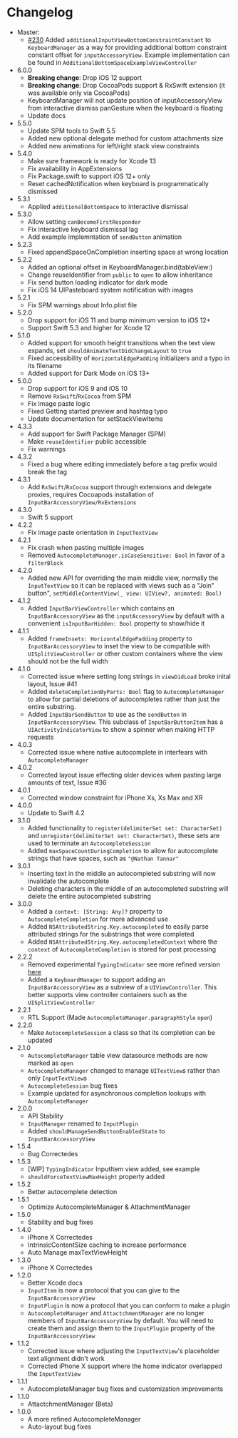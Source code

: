 #  Changelog
- Master:
   - [#230](https://github.com/nathantannar4/InputBarAccessoryView/pull/230) Added `additionalInputViewBottomConstraintConstant` to `KeyboardManager` as a way for providing additional bottom constraint constant offset for `inputAccessoryView`. Example implementation can be found in `AdditionalBottomSpaceExampleViewController`
- 6.0.0
   - **Breaking change**: Drop iOS 12 support
   - **Breaking change**: Drop CocoaPods support & RxSwift extension (it was available only via CocoaPods)
   - KeyboardManager will not update position of inputAccessoryView from interactive dismiss panGesture when the keyboard is floating
   - Update docs
- 5.5.0
   - Update SPM tools to Swift 5.5
   - Added new optional delegate method for custom attachments size
   - Added new animations for left/right stack view constraints
- 5.4.0
   - Make sure framework is ready for Xcode 13
   - Fix availability in AppExtensions
   - Fix Package.swift to support iOS 12+ only
   - Reset cachedNotification when keyboard is programmatically dismissed
- 5.3.1
   - Applied `additionalBottomSpace` to interactive dismissal
- 5.3.0
   - Allow setting `canBecomeFirstResponder`
   - Fix interactive keyboard dismissal lag
   - Add example implemntation of `sendButton` animation
- 5.2.3
   - Fixed appendSpaceOnCompletion inserting space at wrong location
- 5.2.2
   - Added an optional offset in KeyboardManager.bind(tableView:)
   - Change reuseIdentifier from `public` to `open` to allow inheritance
   - Fix send button loading indicator for dark mode
   - Fix iOS 14 UIPasteboard system notification with images
- 5.2.1
   - Fix SPM warnings about Info.plist file
- 5.2.0
    - Drop support for iOS 11 and bump minimum version to iOS 12+
    - Support Swift 5.3 and higher for Xcode 12
- 5.1.0
    - Added support for smooth height transitions when the text view expands, set `shouldAnimateTextDidChangeLayout` to `true`
    - Fixed accessibility of `HorizontalEdgePadding` initializers and a typo in its filename
    - Added support for Dark Mode on iOS 13+
- 5.0.0
    - Drop support for iOS 9 and iOS 10
    - Remove `RxSwift`/`RxCocoa`  from SPM
    - Fix image paste logic
    - Fixed Getting started preview and hashtag typo
    - Update documentation for setStackViewItems
- 4.3.3
    - Add support for Swift Package Manager (SPM)
    - Make `reuseIdentifier` public accessible
    - Fix warnings
- 4.3.2
    - Fixed a bug where editing immediately before a tag prefix would break the tag
- 4.3.1
    - Add `RxSwift`/`RxCocoa` support through extensions and delegate proxies, requires Cocoapods installation of  `InputBarAccessoryView/RxExtensions`
- 4.3.0
    - Swift 5 support
- 4.2.2
    - Fix image paste orientation in `InputTextView`
- 4.2.1 
    - Fix crash when pasting multiple images
    - Removed `AutocompleteManager.isCaseSensitive: Bool` in favor of a `filterBlock`
- 4.2.0
    - Added new API for overriding the main middle view, normally the `InputTextView` so it can be replaced with views such as a "Join" button", `setMiddleContentView(_ view: UIView?, animated: Bool)`
- 4.1.2
    - Added `InputBarViewController` which contains an `InputBarAccessoryView` as the `inputAccessoryView` by default with a convenient `isInputBarHidden: Bool` property to show/hide it 
- 4.1.1
    - Added `frameInsets: HorizontalEdgePadding` property to `InputBarAccessoryView` to inset the view to be compatible with `UISplitViewController` or other custom containers where the view should not be the full width
- 4.1.0
    - Corrected issue where setting long strings in `viewDidLoad` broke inital layout, Issue #41
    - Added `deleteCompletionByParts: Bool` flag to `AutocompleteManager` to allow for partial deletions of autocompletes rather than just the entire substring. 
    - Added `InputBarSendButton` to use as the `sendButton` in `InputBarAccessoryView`. This subclass of `InputBarButtonItem` has a `UIActivityIndicatorView` to show a spinner when making HTTP requests
- 4.0.3
    - Corrected issue where native autocomplete in interfears with `AutocompleteManager`
- 4.0.2
    - Corrected layout issue effecting older devices when pasting large amounts of text, Issue #36
- 4.0.1
    - Corrected window constraint for iPhone Xs, Xs Max and XR
- 4.0.0
    - Update to Swift 4.2
- 3.1.0
    - Added functionality to `register(delimiterSet set: CharacterSet)` and `unregister(delimiterSet set: CharacterSet)`, these sets are used to terminate an `AutocompleteSession`
    - Added `maxSpaceCountDuringCompletion` to allow for autocomplete strings that have spaces, such as `"@Nathan Tannar"`
- 3.0.1
    - Inserting text in the middle an autocompleted substring will now invalidate the autocomplete
    - Deleting characters in the middle of an autocompleted substring will delete the entire autocompleted substring
- 3.0.0
    - Added a `context: [String: Any]?` property to `AutocompleteCompletion` for more advanced use
    - Added `NSAttributedString.Key.autocompleted` to easily parse attributed strings for the substrings that were completed
    - Added `NSAttributedString.Key.autocompletedContext` where the `context` of  `AutocompleteCompletion` is stored for post processing
- 2.2.2
    - Removed experimental `TypingIndicator` see more refined version [here](https://github.com/nathantannar4/TypingIndicator)
    - Added a `KeyboardManager` to support adding an `InputBarAccessoryView` as a subview of a `UIViewController`. This better supports view controller containers such as the `UISplitViewController`
- 2.2.1
    - RTL Support (Made `AutocompleteManager.paragraphStyle` `open`)
- 2.2.0
    - Make `AutocompleteSession` a class so that its completion can be updated
- 2.1.0
    - `AutocompleteManager` table view datasource methods are now marked as `open`
    - `AutocompleteManager` changed to manage `UITextView`s rather than only `InputTextView`s
    - `AutocompleteSession` bug fixes
    - Example updated for asynchronous completion lookups with `AutocompleteManager`  
- 2.0.0
    - API Stability
    - `InputManager` renamed to `InputPlugin`
    - Added `shouldManageSendButtonEnabledState` to `InputBarAccessoryView`
- 1.5.4
    - Bug Correctedes
- 1.5.3
    - [WIP] `TypingIndicator` InputItem view added, see example
    - `shouldForceTextViewMaxHeight` property added
- 1.5.2
    - Better autocomplete detection
- 1.5.1
    - Optimize AutocompleteManager & AttachmentManager
- 1.5.0
    - Stability and bug fixes
- 1.4.0
    - iPhone X Correctedes
    - IntrinsicContentSize caching to increase performance
    - Auto Manage maxTextViewHeight
- 1.3.0
    - iPhone X Correctedes
- 1.2.0
    - Better Xcode docs
    - `InputItem` is now a protocol that you can give to the `InputBarAccessoryView`
    - `InputPlugin` is now a protocol that you can conform to make a plugin
    - `AutocompleteManager` and `AttactchmentManager` are no longer members of  `InputBarAccessoryView` by default. You will need to create them and assign them to the `InputPlugin` property of the `InputBarAccessoryView`
- 1.1.2
    - Corrected issue where adjusting the `InputTextView`'s placeholder text alignment didn't work
    - Corrected iPhone X support where the home indicator overlapped the `InputTextView`
- 1.1.1
    - AutocompleteManager bug fixes and customization improvements
- 1.1.0
    - AttactchmentManager (Beta)
- 1.0.0
    - A more refined AutocompleteManager
    - Auto-layout bug fixes

